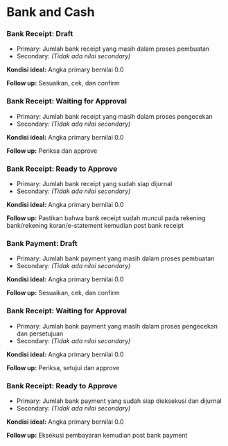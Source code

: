 # Bank and Cash

### Bank Receipt: Draft

* Primary: Jumlah bank receipt yang masih dalam proses pembuatan
* Secondary: *(Tidak ada nilai secondary)*

**Kondisi ideal:** Angka primary bernilai 0.0

**Follow up:** Sesuaikan, cek, dan confirm

### Bank Receipt: Waiting for Approval

* Primary: Jumlah bank receipt yang masih dalam proses pengecekan
* Secondary: *(Tidak ada nilai secondary)*

**Kondisi ideal:** Angka primary bernilai 0.0

**Follow up:** Periksa dan approve

### Bank Receipt: Ready to Approve

* Primary: Jumlah bank receipt yang sudah siap dijurnal
* Secondary: *(Tidak ada nilai secondary)*

**Kondisi ideal:** Angka primary bernilai 0.0

**Follow up:** Pastikan bahwa bank receipt sudah muncul pada rekening bank/rekening koran/e-statement kemudian post bank receipt

### Bank Payment: Draft

* Primary: Jumlah bank payment yang masih dalam proses pembuatan
* Secondary: *(Tidak ada nilai secondary)*

**Kondisi ideal:** Angka primary bernilai 0.0

**Follow up:** Sesuaikan, cek, dan confirm

### Bank Receipt: Waiting for Approval

* Primary: Jumlah bank payment yang masih dalam proses pengecekan dan persetujuan
* Secondary: *(Tidak ada nilai secondary)*

**Kondisi ideal:** Angka primary bernilai 0.0

**Follow up:** Periksa, setujui dan approve

### Bank Receipt: Ready to Approve

* Primary: Jumlah bank payment yang sudah siap dieksekusi dan dijurnal
* Secondary: *(Tidak ada nilai secondary)*

**Kondisi ideal:** Angka primary bernilai 0.0

**Follow up:** Eksekusi pembayaran kemudian post bank payment
